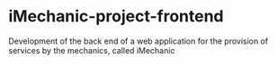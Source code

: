 # iMechanic-project-frontend
Development of the back end of a web application for the provision of services by the mechanics, called iMechanic
